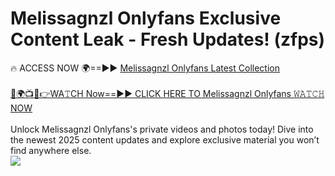 # Melissagnzl Onlyfans Exclusive Content Leak - Fresh Updates! (zfps)

🔥 ACCESS NOW 🌍==►► <a href="https://tinyurl.com/kvy9nzfs" rel="nofollow">Melissagnzl Onlyfans Latest Collection</a>
<br><br>
[🔴🌍📺📱👉WA𝚃CH Now==►► CLICK HERE TO Melissagnzl Onlyfans 𝚆𝙰𝚃𝙲𝙷 NOW](https://tinyurl.com/kvy9nzfs)
<br><br>
Unlock Melissagnzl Onlyfans's private videos and photos today! Dive into the newest 2025 content updates and explore exclusive material you won’t find anywhere else.
<br>
<a href="https://tinyurl.com/kvy9nzfs" rel="nofollow" data-target="animated-image.originalLink"><img src="https://camo.githubusercontent.com/8a4f000d20f83aca3bf7ec5f350d767afa0574a8a352519fd8cfa583a6f93a33/68747470733a2f2f692e696d6775722e636f6d2f644a486b345a712e676966" data-canonical-src="https://i.imgur.com/dJHk4Zq.gif" style="max-width: 100%; display: inline-block;" data-target="animated-image.originalImage"></a>
<br>
